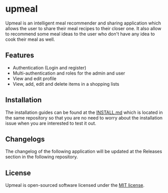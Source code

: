 # upmeal
Upmeal is an intelligent meal recommender and sharing application which allows the user to share their meal recipes to their closer one. It also allow to recommend some meal ideas to the user who don't have any idea to cook their meal as well.

## Features
- Authentication (Login and register)
- Multi-authentication and roles for the admin and user
- View and edit profile
- View, add, edit and delete items in a shopping lists

## Installation
The installation guides can be found at the [INSTALL.md](INSTALL.md) which is located in the same repository so that you are no need to worry about the installation issue when you are interested to test it out.

## Changelogs
The changelog of the following application will be updated at the Releases section in the following repository.

## License
Upmeal is open-sourced software licensed under the [MIT license](https://opensource.org/licenses/MIT).
